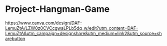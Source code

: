 # Project-Hangman-Game


https://www.canva.com/design/DAF-LemuZtA/LZW0z0CVCcgwaLPLb5dq_w/edit?utm_content=DAF-LemuZtA&utm_campaign=designshare&utm_medium=link2&utm_source=sharebutton